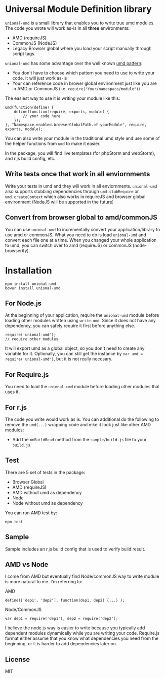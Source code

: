 # Universal Module Definition library
`unional-umd` is a small library that enables you to write true umd modules.  The code you wrote will work as-is in all **three** environments:
* AMD (requireJS)
* CommonJS (NodeJS)
* Legacy Browser global where you load your script manually through script tags.
 
`unional-umd` has some advantage over the well known [umd pattern](https://github.com/umdjs/umd):
* You don't have to choose which pattern you need to use to write your code. It will just work as-is
* Your can reference code in brower global environment just like you are in AMD or CommonJS (i.e. `require("Your/namespace/module")`)

The easiest way to use it is writing your module like this:

	umd(function(define) {
		define(function(require, exports, module) {
			// your code here
		});
	}, "Namespace.enabled.browserGlobalPath.of.yourModule", require, exports, module);

You can also write your module in the traditional umd style and use some of the helper functions from `umd` to make it easier.

In the package, you will find live templates (for phpStorm and webStorm), and r.js build config, etc.


## Write tests once that work in all enviornments
Write your tests in umd and they will work in all enviornments.
`unional-umd` also supports stubbing dependencies through `umd.stubRequire` or `umd.createContext` which also works in requireJS and browser global environment (NodeJS will be supported in the future)

## Convert from browser global to amd/commonJS
You can use `unional-umd` to incrementally convert your application/library to use amd or commonJS. What you need to do is load `unional-umd` and convert each file one at a time. When you changed your whole application to umd, you can switch over to amd (requireJS) or commonJS (node-browserify).

# Installation

	npm install unional-umd
	bower install unional-umd

## For Node.js
At the beginning of your application, require the `unional-umd` module before loading other modules written using `write-umd`. Since it does not have any dependency, you can safely require it first before anything else.

	require('unional-umd');
	// require other modules
	
It will export umd as a global object, so you don't need to create any variable for it. Optionally, you can still get the instance by `var umd = require('unional-umd')`, but it is not really necesary.

## For Require.js
You need to load the `unional-umd` module before loading other modules that uses it.

## For r.js
The code you write would work as is.  You can additional do the following to remove the `umd(...)` wrapping code and mke it look just like other AMD modules:
* Add the `onBuildRead` method from the `sample/build.js` file to your `build.js`.

## Test
There are 5 set of tests in the package:

* Browser Global
* AMD (requireJS)
* AMD without umd as dependency
* Node
* Node without umd as dependency

You can run AMD test by:

	npm test

## Sample
Sample includes an r.js build config that is used to verify build result.

## AMD vs Node
I come from AMD but eventually find Node/commonJS way to write module is more natural to me. I'm referring to:

AMD

	define(['dep1', 'dep2'], function(dep1, dep2) {...} );

Node/CommonJS

	var dep1 = require('dep1'), dep2 = require('dep2');	
I believe the node.js way is easier to write because you typically add dependent modules dynamically while you are writing your code. Require.js format either assume that you know what dependencies you need from the beginning, or it is harder to add dependencies later on.

## License
MIT
